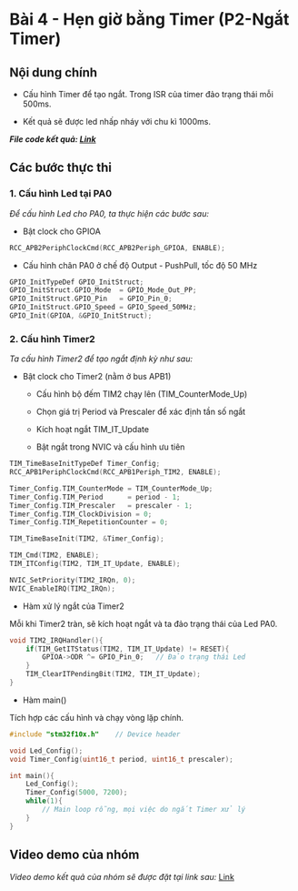 # Bài 4 - Hẹn giờ bằng Timer (P2-Ngắt Timer)

## Nội dung chính

- Cấu hình Timer để tạo ngắt. Trong ISR của timer đảo trạng thái mỗi 500ms.

- Kết quả sẽ được led nhấp nháy với chu kì 1000ms.

***File code kết quả: [Link](https://github.com/NguyenVuTatKhang/EmbeddedSystemNhom1/blob/main/bai4/timer_irq/user/main.c)***

## Các bước thực thi

### 1. Cấu hình Led tại PA0

_Để cấu hình Led cho PA0, ta thực hiện các bước sau:_

- Bật clock cho GPIOA

```c
RCC_APB2PeriphClockCmd(RCC_APB2Periph_GPIOA, ENABLE);
```

- Cấu hình chân PA0 ở chế độ Output - PushPull, tốc độ 50 MHz

```c
GPIO_InitTypeDef GPIO_InitStruct;
GPIO_InitStruct.GPIO_Mode  = GPIO_Mode_Out_PP;
GPIO_InitStruct.GPIO_Pin   = GPIO_Pin_0;
GPIO_InitStruct.GPIO_Speed = GPIO_Speed_50MHz;
GPIO_Init(GPIOA, &GPIO_InitStruct);
```

### 2. Cấu hình Timer2

_Ta cấu hình Timer2 để tạo ngắt định kỳ như sau:_

- Bật clock cho Timer2 (nằm ở bus APB1)

	+ Cấu hình bộ đếm TIM2 chạy lên (TIM_CounterMode_Up)

	+ Chọn giá trị Period và Prescaler để xác định tần số ngắt

	+ Kích hoạt ngắt TIM_IT_Update

	+ Bật ngắt trong NVIC và cấu hình ưu tiên

```c
TIM_TimeBaseInitTypeDef Timer_Config;
RCC_APB1PeriphClockCmd(RCC_APB1Periph_TIM2, ENABLE);

Timer_Config.TIM_CounterMode = TIM_CounterMode_Up;
Timer_Config.TIM_Period      = period - 1;
Timer_Config.TIM_Prescaler   = prescaler - 1;
Timer_Config.TIM_ClockDivision = 0;
Timer_Config.TIM_RepetitionCounter = 0;

TIM_TimeBaseInit(TIM2, &Timer_Config);

TIM_Cmd(TIM2, ENABLE);	
TIM_ITConfig(TIM2, TIM_IT_Update, ENABLE);

NVIC_SetPriority(TIM2_IRQn, 0);
NVIC_EnableIRQ(TIM2_IRQn);
```

- Hàm xử lý ngắt của Timer2

Mỗi khi Timer2 tràn, sẽ kích hoạt ngắt và ta đảo trạng thái của Led PA0.

```c
void TIM2_IRQHandler(){
	if(TIM_GetITStatus(TIM2, TIM_IT_Update) != RESET){
		GPIOA->ODR ^= GPIO_Pin_0;   // Đảo trạng thái Led
	}
	TIM_ClearITPendingBit(TIM2, TIM_IT_Update);
}
```

- Hàm main()

Tích hợp các cấu hình và chạy vòng lặp chính.

```c
#include "stm32f10x.h"    // Device header

void Led_Config();
void Timer_Config(uint16_t period, uint16_t prescaler);

int main(){
	Led_Config();
	Timer_Config(5000, 7200);
	while(1){
		// Main loop rỗng, mọi việc do ngắt Timer xử lý
	}
}
```

## Video demo của nhóm 

_Video demo kết quả của nhóm sẽ được đặt tại link sau:_
[Link](https://drive.google.com/file/d/1EgeH4ssygYtohvyeIW6RTsmqJtF0CMg-/view?usp=sharing)